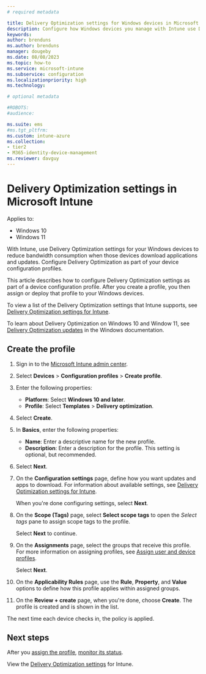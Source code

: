 ```yaml
---
# required metadata

title: Delivery Optimization settings for Windows devices in Microsoft Intune
description: Configure how Windows devices you manage with Intune use Delivery Optimization. In Intune, create a device configuration profile to install updates from the internet. Also see how to replace existing update rings with a Delivery Optimization profile.
keywords:
author: brenduns
ms.author: brenduns
manager: dougeby
ms.date: 08/08/2023
ms.topic: how-to
ms.service: microsoft-intune
ms.subservice: configuration
ms.localizationpriority: high
ms.technology:

# optional metadata

#ROBOTS:
#audience:

ms.suite: ems
#ms.tgt_pltfrm:
ms.custom: intune-azure
ms.collection:
- tier2
- M365-identity-device-management
ms.reviewer: davguy
---
```


# Delivery Optimization settings in Microsoft Intune

Applies to:

- Windows 10
- Windows 11

With Intune, use Delivery Optimization settings for your Windows devices to reduce bandwidth consumption when those devices download applications and updates. Configure Delivery Optimization as part of your device configuration profiles.  

This article describes how to configure Delivery Optimization settings as part of a device configuration profile. After you create a profile, you then assign or deploy that profile to your Windows devices.

To view a list of the Delivery Optimization settings that Intune supports, see [Delivery Optimization settings for Intune](delivery-optimization-settings.md).  

To learn about Delivery Optimization on Windows 10 and Window 11, see [Delivery Optimization updates](/windows/deployment/update/waas-delivery-optimization) in the Windows documentation.  

## Create the profile

1. Sign in to the [Microsoft Intune admin center](https://go.microsoft.com/fwlink/?linkid=2109431).

2. Select **Devices** > **Configuration profiles** > **Create profile**.

3. Enter the following properties:

   - **Platform**: Select **Windows 10 and later**.
   - **Profile**: Select **Templates** > **Delivery optimization**.

4. Select **Create**.

5. In **Basics**, enter the following properties:

   - **Name**: Enter a descriptive name for the new profile.
   - **Description**: Enter a description for the profile. This setting is optional, but recommended.

6. Select **Next**.

7. On the **Configuration settings** page, define how you want updates and apps to download. For information about available settings, see [Delivery Optimization settings for Intune](delivery-optimization-settings.md).

   When you're done configuring settings, select **Next**.

8. On the **Scope (Tags)** page, select **Select scope tags** to open the *Select tags* pane to assign scope tags to the profile.
  
   Select **Next** to continue.

9. On the **Assignments** page, select the groups that receive this profile. For more information on assigning profiles, see [Assign user and device profiles](../configuration/device-profile-assign.md).

   Select **Next**.

10. On the **Applicability Rules** page, use the **Rule**, **Property**, and **Value** options to define how this profile applies within assigned groups.

11. On the **Review + create** page, when you're done, choose **Create**. The profile is created and is shown in the list.

The next time each device checks in, the policy is applied.

<!-- Removing this section, as Update rings no longer supports the *Delivery Optimization download mode* setting, so this isn't possible  
>
## Remove Delivery Optimization from Windows Update Rings

Delivery Optimization was previously configured as part of Software Update Rings. Beginning in February of 2019, Delivery Optimization settings are configured as part of a Deliver Optimization device configuration profile, which includes additional settings that affect more than Software Update delivery to devices. If you haven't already, remove the Delivery Optimization setting from your Update Rings by setting it to *Not configured*, and then use a Delivery Optimization profile to manage the larger range of available options.

1. Create a Delivery Optimization device configuration profile:

    1. In the Microsoft Intune admin center, select **Devices** > **Configuration profiles** > **Create profile**.
    2. Enter the following properties:

        - **Platform**: Select **Windows 10 and later**.
        - **Profile**: Select **Templates** > **Delivery Optimization**.

    3. Select **Create**.
    4. In **Basics**, enter the following properties:

        - **Name**: Enter a descriptive name for the new profile.
        - **Description**: Enter a description for the profile. This setting is optional, but recommended.

    5. Select **Next**.
    6. In **Configuration settings** > **Download mode**, choose the same mode that's used by the existing software update ring *unless* you want to change the settings you apply to your devices. Your options:

        - **Not configured​**
        - **HTTP only, no peering​**
        - **HTTP blended with peering behind the same NAT**
        - **HTTP blended with peering across a private group​**
        - **HTTP blended with Internet peering​**
        - **Simple download mode with no peering​**
        - **Bypass mode**

    7. Configure [any additional settings](delivery-optimization-settings.md) you want to manage, and continue creating the profile.

        In **Assignments**, assign this new profile to the same devices and users as the existing software update ring. For more information, see [assign the profile](device-profile-assign.md).

2. Unconfigure the existing software ring:

    1. In the Microsoft Intune admin center, go to **Devices** > **Update rings for Windows 10 and later**.
    2. In the list, select your update ring.
    3. In the settings, set **Delivery Optimization download mode** to **Not configured**.
    4. **OK** > **Save** your changes.
-->

## Next steps

After you [assign the profile](device-profile-assign.md), [monitor its status](device-profile-monitor.md).

View the [Delivery Optimization settings](delivery-optimization-settings.md) for Intune.
